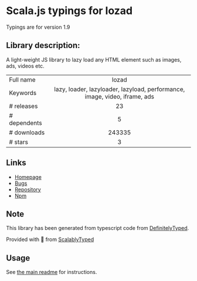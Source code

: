 
# Scala.js typings for lozad

Typings are for version 1.9

## Library description:
A light-weight JS library to lazy load any HTML element such as images, ads, videos etc.

|                    |                 |
| ------------------ | :-------------: |
| Full name          | lozad |
| Keywords           | lazy, loader, lazyloader, lazyload, performance, image, video, iframe, ads |
| # releases         | 23 |
| # dependents       | 5 |
| # downloads        | 243335 |
| # stars            | 3 |

## Links
- [Homepage](https://github.com/ApoorvSaxena/lozad.js)
- [Bugs](https://github.com/ApoorvSaxena/lozad.js/issues)
- [Repository](https://github.com/ApoorvSaxena/lozad.js)
- [Npm](https://www.npmjs.com/package/lozad)
    


## Note
This library has been generated from typescript code from [DefinitelyTyped](https://definitelytyped.org).

Provided with :purple_heart: from [ScalablyTyped](https://github.com/oyvindberg/ScalablyTyped)

## Usage
See [the main readme](../../readme.md) for instructions.


